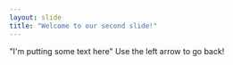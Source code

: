 ```yaml
---
layout: slide
title: "Welcome to our second slide!"
---
```

"I'm putting some text here"
Use the left arrow to go back!
